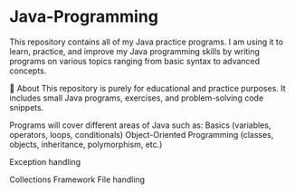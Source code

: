 # Java-Programming
This repository contains all of my Java practice programs.
I am using it to learn, practice, and improve my Java programming skills by writing programs on various topics ranging from basic syntax to advanced concepts.

📌 About
This repository is purely for educational and practice purposes.
It includes small Java programs, exercises, and problem-solving code snippets.

Programs will cover different areas of Java such as:
Basics (variables, operators, loops, conditionals)
Object-Oriented Programming (classes, objects, inheritance, polymorphism, etc.)

Exception handling

Collections Framework
File handling

